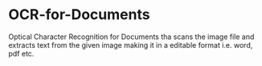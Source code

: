 # OCR-for-Documents
Optical Character Recognition for Documents tha scans the image file and extracts text from the given image making it in a editable format i.e. word, pdf etc.
